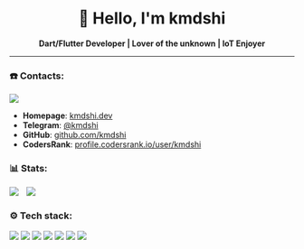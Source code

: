 <h1 align="center">👋 Hello, I'm kmdshi</h1>

<p align="center">
  <b>Dart/Flutter Developer | Lover of the unknown | IoT Enjoyer</b>
</p>

---

### ☎️ Contacts:
[![](https://github.com/user-attachments/assets/e601776b-bbe6-49ec-9451-3691c8c00bfe)](https://kmdshi.dev) 
- **Homepage**: [kmdshi.dev](https://kmdshi.dev)
- **Telegram**: [@kmdshi](https://t.me/kmdshi)
- **GitHub**:  [github.com/kmdshi](github.com/kmdshi)
- **CodersRank**: [profile.codersrank.io/user/kmdshi](https://profile.codersrank.io/user/kmdshi)


### 📊 Stats:

<p align="start">
  <img src="https://github-readme-stats.vercel.app/api/top-langs/?username=kmdshi&theme=tokyonight&show_icons=true&hide_border=true&layout=compact" style="display: inline-block; margin-right: 10px;" />
  <img src="https://github-readme-stats.vercel.app/api?username=kmdshi&count_private=true&theme=dark&show_icons=true" style="display: inline-block;" />
</p>

### ⚙️ Tech stack:
<p align="start">
  <img src="https://skillicons.dev/icons?i=flutter" />
  <img src="https://skillicons.dev/icons?i=dart" />
  <img src="https://skillicons.dev/icons?i=kotlin" />
  <img src="https://skillicons.dev/icons?i=swift" />
  <img src="https://skillicons.dev/icons?i=golang" />
  <img src="https://skillicons.dev/icons?i=python" />
  <img src="https://skillicons.dev/icons?i=docker" />
</p>
